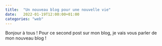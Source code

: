 ```yaml
---
title:  "Un nouveau blog pour une nouvelle vie"
date:   2022-01-19T12:00:00+01:00
categories: "web"
---
```

Bonjour à tous ! Pour ce second post sur mon blog, je vais vous parler de mon nouveau blog !

